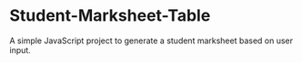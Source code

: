 # Student-Marksheet-Table
A simple JavaScript project to generate a student marksheet based on user input.
